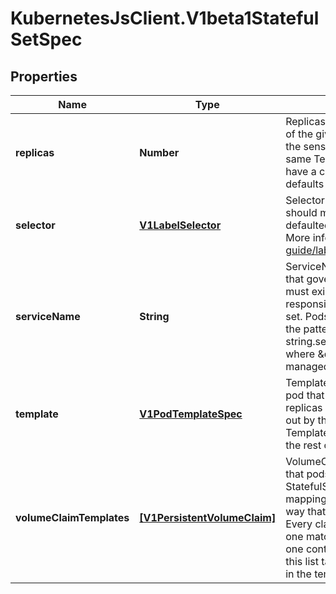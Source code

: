 # KubernetesJsClient.V1beta1StatefulSetSpec

## Properties
Name | Type | Description | Notes
------------ | ------------- | ------------- | -------------
**replicas** | **Number** | Replicas is the desired number of replicas of the given Template. These are replicas in the sense that they are instantiations of the same Template, but individual replicas also have a consistent identity. If unspecified, defaults to 1. | [optional] 
**selector** | [**V1LabelSelector**](V1LabelSelector.md) | Selector is a label query over pods that should match the replica count. If empty, defaulted to labels on the pod template. More info: http://kubernetes.io/docs/user-guide/labels#label-selectors | [optional] 
**serviceName** | **String** | ServiceName is the name of the service that governs this StatefulSet. This service must exist before the StatefulSet, and is responsible for the network identity of the set. Pods get DNS/hostnames that follow the pattern: pod-specific-string.serviceName.default.svc.cluster.local where \&quot;pod-specific-string\&quot; is managed by the StatefulSet controller. | 
**template** | [**V1PodTemplateSpec**](V1PodTemplateSpec.md) | Template is the object that describes the pod that will be created if insufficient replicas are detected. Each pod stamped out by the StatefulSet will fulfill this Template, but have a unique identity from the rest of the StatefulSet. | 
**volumeClaimTemplates** | [**[V1PersistentVolumeClaim]**](V1PersistentVolumeClaim.md) | VolumeClaimTemplates is a list of claims that pods are allowed to reference. The StatefulSet controller is responsible for mapping network identities to claims in a way that maintains the identity of a pod. Every claim in this list must have at least one matching (by name) volumeMount in one container in the template. A claim in this list takes precedence over any volumes in the template, with the same name. | [optional] 


